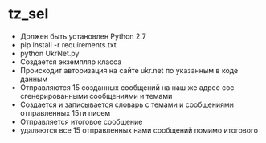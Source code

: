 # tz_sel
- Должен быть установлен Python 2.7
- pip install -r requirements.txt
- python UkrNet.py
- Создается экземпляр класса 
- Происходит авторизация на сайте ukr.net по указанным в коде данным
- Отправляются 15 созданных сообщений на наш же адрес сос сгенерированными сообщениями и темами
- Создается и записывается словарь с темами и сообщениями отправленных 15ти писем
- Отправляется итоговое сообщение
- удаляются все 15 отправленных нами сообщений помимо итогового

